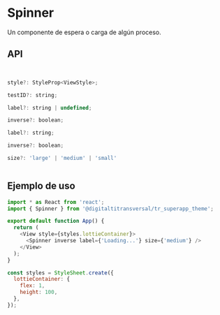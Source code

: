 # Spinner

Un componente de espera o carga de algún proceso.

## API

```js


style?: StyleProp<ViewStyle>;

testID?: string;

label?: string | undefined;

inverse?: boolean;

label?: string;

inverse?: boolean;

size?: 'large' | 'medium' | 'small'



```

## Ejemplo de uso

```js
import * as React from 'react';
import { Spinner } from '@digitaltitransversal/tr_superapp_theme';

export default function App() {
  return (
    <View style={styles.lottieContainer}>
      <Spinner inverse label={'Loading...'} size={'medium'} />
    </View>
  );
}

const styles = StyleSheet.create({
  lottieContainer: {
    flex: 1,
    height: 100,
  },
});
```

